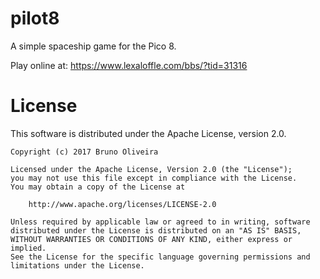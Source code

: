 # pilot8
A simple spaceship game for the Pico 8.

Play online at:
https://www.lexaloffle.com/bbs/?tid=31316

# License
This software is distributed under the Apache License, version 2.0.

    Copyright (c) 2017 Bruno Oliveira

    Licensed under the Apache License, Version 2.0 (the "License");
    you may not use this file except in compliance with the License.
    You may obtain a copy of the License at

        http://www.apache.org/licenses/LICENSE-2.0

    Unless required by applicable law or agreed to in writing, software
    distributed under the License is distributed on an "AS IS" BASIS,
    WITHOUT WARRANTIES OR CONDITIONS OF ANY KIND, either express or implied.
    See the License for the specific language governing permissions and
    limitations under the License.

